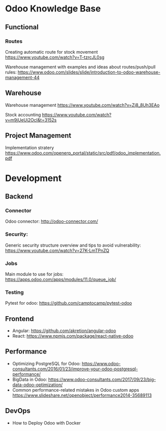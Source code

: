 # Odoo Knowledge Base

## Functional 

### Routes
Creating automatic route for stock movement https://www.youtube.com/watch?v=T-tzrcJL0sg

Warehouse management with examples and ideas about routes/push/pull rules: https://www.odoo.com/slides/slide/introduction-to-odoo-warehouse-management-44

## Warehouse

Warehouse management https://www.youtube.com/watch?v=Zj8_8Uh3EAo

Stock accounting https://www.youtube.com/watch?v=m9jUeUi2OcI&t=3152s

## Project Management

Implementation stratery https://www.odoo.com/openerp_portal/static/src/pdf/odoo_implementation.pdf


# Development

## Backend
### Connector
Odoo connector: http://odoo-connector.com/

### Security:
Generic security structure overview and tips to avoid vulnerability:
https://www.youtube.com/watch?v=27K-LmTPnZQ

### Jobs
Main module to use for jobs: https://apps.odoo.com/apps/modules/11.0/queue_job/

### Testing
Pytest for odoo: https://github.com/camptocamp/pytest-odoo

## Frontend
* Angular: https://github.com/akretion/angular-odoo
* React: https://www.npmjs.com/package/react-native-odoo

## Performance
* Optimizing PostgreSQL for Odoo: https://www.odoo-consultants.com/2016/01/23/improve-your-odoo-postgresql-performance/
* BigData in Odoo: https://www.odoo-consultants.com/2017/09/23/big-data-odoo-optimization/
* Common performance-related mistakes in Odoo custom apps https://www.slideshare.net/openobject/performance2014-35689113

## DevOps
* How to Deploy Odoo with Docker

